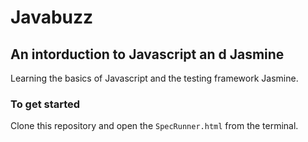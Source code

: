 # Javabuzz

## An intorduction to Javascript an d Jasmine

Learning the basics of Javascript and the testing framework Jasmine.

### To get started

Clone this repository and open the `SpecRunner.html` from the terminal.

